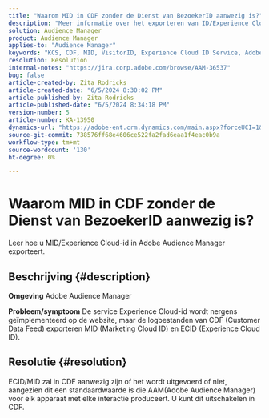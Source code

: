 ```yaml
---
title: "Waarom MID in CDF zonder de Dienst van BezoekerID aanwezig is?"
description: "Meer informatie over het exporteren van ID/Experience Cloud-id in Adobe Audience Manager"
solution: Audience Manager
product: Audience Manager
applies-to: "Audience Manager"
keywords: "KCS, CDF, MID, VisitorID, Experience Cloud ID Service, Adobe Audience Manager, AAM"
resolution: Resolution
internal-notes: "https://jira.corp.adobe.com/browse/AAM-36537"
bug: false
article-created-by: Zita Rodricks
article-created-date: "6/5/2024 8:30:02 PM"
article-published-by: Zita Rodricks
article-published-date: "6/5/2024 8:34:18 PM"
version-number: 5
article-number: KA-13950
dynamics-url: "https://adobe-ent.crm.dynamics.com/main.aspx?forceUCI=1&pagetype=entityrecord&etn=knowledgearticle&id=932c3d5d-7a23-ef11-840a-000d3a372703"
source-git-commit: 738576ff68e4606ce522fa2fad6eaa1f4eac0b9a
workflow-type: tm+mt
source-wordcount: '130'
ht-degree: 0%

---
```


# Waarom MID in CDF zonder de Dienst van BezoekerID aanwezig is?


Leer hoe u MID/Experience Cloud-id in Adobe Audience Manager exporteert.

## Beschrijving {#description}


<b>Omgeving</b>
Adobe Audience Manager

<b>Probleem/symptoom</b>
De service Experience Cloud-id wordt nergens geïmplementeerd op de website, maar de logbestanden van CDF (Customer Data Feed) exporteren MID (Marketing Cloud ID) en ECID (Experience Cloud ID).


## Resolutie {#resolution}


ECID/MID zal in CDF aanwezig zijn of het wordt uitgevoerd of niet, aangezien dit een standaardwaarde is die AAM(Adobe Audience Manager) voor elk apparaat met elke interactie produceert. U kunt dit uitschakelen in CDF.
